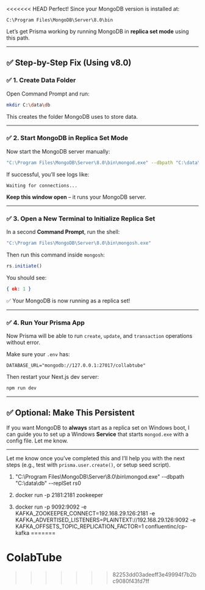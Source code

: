 <<<<<<< HEAD
Perfect! Since your MongoDB version is installed at:

```
C:\Program Files\MongoDB\Server\8.0\bin
```

Let’s get Prisma working by running MongoDB in **replica set mode** using this path.

---

## ✅ Step-by-Step Fix (Using v8.0)

### ✅ 1. Create Data Folder

Open Command Prompt and run:

```bash
mkdir C:\data\db
```

This creates the folder MongoDB uses to store data.

---

### ✅ 2. Start MongoDB in Replica Set Mode

Now start the MongoDB server manually:

```bash
"C:\Program Files\MongoDB\Server\8.0\bin\mongod.exe" --dbpath "C:\data\db" --replSet rs0
```

If successful, you’ll see logs like:

```
Waiting for connections...
```

**Keep this window open** – it runs your MongoDB server.

---

### ✅ 3. Open a New Terminal to Initialize Replica Set

In a second **Command Prompt**, run the shell:

```bash
"C:\Program Files\MongoDB\Server\8.0\bin\mongosh.exe"
```

Then run this command inside `mongosh`:

```js
rs.initiate()
```

You should see:

```json
{ ok: 1 }
```

✅ Your MongoDB is now running as a replica set!

---

### ✅ 4. Run Your Prisma App

Now Prisma will be able to run `create`, `update`, and `transaction` operations without error.

Make sure your `.env` has:

```env
DATABASE_URL="mongodb://127.0.0.1:27017/collabtube"
```

Then restart your Next.js dev server:

```bash
npm run dev
```

---

## ✅ Optional: Make This Persistent

If you want MongoDB to **always** start as a replica set on Windows boot, I can guide you to set up a Windows **Service** that starts `mongod.exe` with a config file. Let me know.

---

Let me know once you’ve completed this and I’ll help you with the next steps (e.g., test with `prisma.user.create()`, or setup seed script).

1. "C:\Program Files\MongoDB\Server\8.0\bin\mongod.exe" --dbpath "C:\data\db" --replSet rs0

2. docker run -p 2181:2181 zookeeper

3. docker run -p 9092:9092 -e KAFKA_ZOOKEEPER_CONNECT=192.168.29.126:2181 -e KAFKA_ADVERTISED_LISTENERS=PLAINTEXT://192.168.29.126:9092 -e KAFKA_OFFSETS_TOPIC_REPLICATION_FACTOR=1 confluentinc/cp-kafka
=======
# ColabTube
>>>>>>> 82253dd03adeeff3e49994f7b2bc9080f43fd7ff
